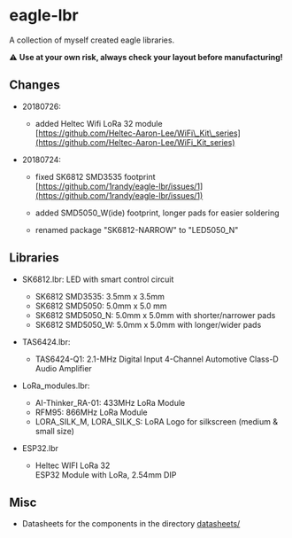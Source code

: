 # eagle-lbr
A collection of myself created eagle libraries.

:warning: **Use at your own risk, always check your layout before manufacturing!**

## Changes

- 20180726:
  - added Heltec Wifi LoRa 32 module<br>
    [https://github.com/Heltec-Aaron-Lee/WiFi\_Kit\_series](https://github.com/Heltec-Aaron-Lee/WiFi_Kit_series)

- 20180724:
  - fixed SK6812 SMD3535 footprint<br>
    [https://github.com/1randy/eagle-lbr/issues/1](https://github.com/1randy/eagle-lbr/issues/1)

  - added SMD5050_W(ide) footprint, longer pads for easier soldering

  - renamed package "SK6812-NARROW" to "LED5050_N"


## Libraries

* SK6812.lbr:
  LED with smart control circuit
  - SK6812 SMD3535: 3.5mm x 3.5mm
  - SK6812 SMD5050: 5.0mm x 5.0 mm
  - SK6812 SMD5050_N: 5.0mm x 5.0mm with shorter/narrower pads
  - SK6812 SMD5050_W: 5.0mm x 5.0mm with longer/wider pads

* TAS6424.lbr:
  - TAS6424-Q1: 2.1-MHz Digital Input 4-Channel Automotive Class-D Audio Amplifier

* LoRa_modules.lbr:
  - AI-Thinker_RA-01: 433MHz LoRa Module
  - RFM95: 866MHz LoRa Module
  - LORA\_SILK\_M, LORA\_SILK\_S: LoRA Logo for silkscreen (medium & small size)
  
* ESP32.lbr
  - Heltec WIFI LoRa 32<br>
    ESP32 Module with LoRa, 2.54mm DIP

## Misc

* Datasheets for the components in the directory [datasheets/]()



